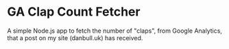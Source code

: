 # GA Clap Count Fetcher

A simple Node.js app to fetch the number of "claps", from Google Analytics, that a post on my site (danbull.uk) has received.
